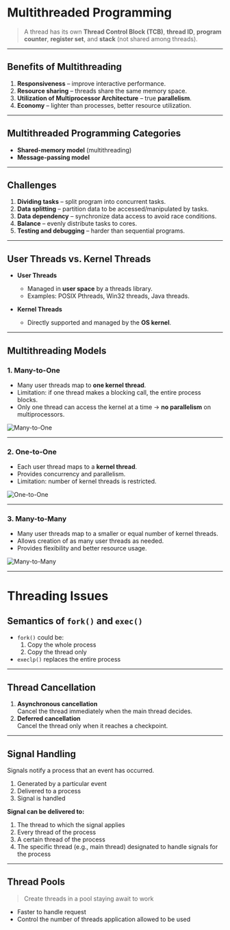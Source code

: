 # Multithreaded Programming

> A thread has its own **Thread Control Block (TCB)**, **thread ID**, **program counter**, **register set**, and **stack** (not shared among threads).

---

## Benefits of Multithreading
1. **Responsiveness** – improve interactive performance.  
2. **Resource sharing** – threads share the same memory space.  
3. **Utilization of Multiprocessor Architecture** – true **parallelism**.  
4. **Economy** – lighter than processes, better resource utilization.  

---

## Multithreaded Programming Categories
- **Shared-memory model** (multithreading)  
- **Message-passing model**

---

## Challenges
1. **Dividing tasks** – split program into concurrent tasks.  
2. **Data splitting** – partition data to be accessed/manipulated by tasks.  
3. **Data dependency** – synchronize data access to avoid race conditions.  
4. **Balance** – evenly distribute tasks to cores.  
5. **Testing and debugging** – harder than sequential programs.  

---

## User Threads vs. Kernel Threads

- **User Threads**  
  - Managed in **user space** by a threads library.  
  - Examples: POSIX Pthreads, Win32 threads, Java threads.  

- **Kernel Threads**  
  - Directly supported and managed by the **OS kernel**.  

---

## Multithreading Models

### 1. Many-to-One
- Many user threads map to **one kernel thread**.  
- Limitation: if one thread makes a blocking call, the entire process blocks.  
- Only one thread can access the kernel at a time → **no parallelism** on multiprocessors.  

![Many-to-One](https://media.geeksforgeeks.org/wp-content/cdn-uploads/gq/2015/07/many_to_many2-300x200.jpg)

---

### 2. One-to-One
- Each user thread maps to a **kernel thread**.  
- Provides concurrency and parallelism.  
- Limitation: number of kernel threads is restricted.  

![One-to-One](https://encrypted-tbn0.gstatic.com/images?q=tbn:ANd9GcS39QxRE-Hk4F6AIPxdqRKEOEDhe4Du38tQlg&s)

---

### 3. Many-to-Many
- Many user threads map to a smaller or equal number of kernel threads.  
- Allows creation of as many user threads as needed.  
- Provides flexibility and better resource usage.  

![Many-to-Many](https://media.geeksforgeeks.org/wp-content/cdn-uploads/gq/2015/07/many_to_many1-300x200.jpg)

---

# Threading Issues

## Semantics of `fork()` and `exec()`
- `fork()` could be:
  1. Copy the whole process
  2. Copy the thread only
- `execlp()` replaces the entire process

---

## Thread Cancellation
1. **Asynchronous cancellation**  
   Cancel the thread immediately when the main thread decides.
2. **Deferred cancellation**  
   Cancel the thread only when it reaches a checkpoint.

---

## Signal Handling
Signals notify a process that an event has occurred.

1. Generated by a particular event
2. Delivered to a process
3. Signal is handled

**Signal can be delivered to:**
1. The thread to which the signal applies  
2. Every thread of the process  
3. A certain thread of the process  
4. The specific thread (e.g., main thread) designated to handle signals for the process  

---

## Thread Pools
> Create threads in a pool staying await to work

* Faster to handle request
* Control the number of threads application allowed to be used
